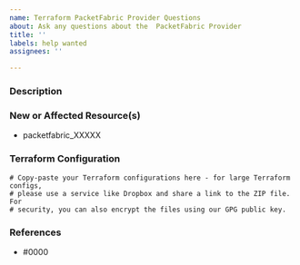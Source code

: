 ```yaml
---
name: Terraform PacketFabric Provider Questions
about: Ask any questions about the  PacketFabric Provider
title: ''
labels: help wanted
assignees: ''

---
```


### Description

<!--- Please leave a helpful description of the feature request here. --->

### New or Affected Resource(s)

<!--- Please list the new or affected resources and data sources. --->

* packetfabric_XXXXX

### Terraform Configuration

<!--- Information about code formatting: https://help.github.com/articles/basic-writing-and-formatting-syntax/#quoting-code --->

```hcl
# Copy-paste your Terraform configurations here - for large Terraform configs,
# please use a service like Dropbox and share a link to the ZIP file. For
# security, you can also encrypt the files using our GPG public key.
```

### References

<!---
Information about referencing Github Issues: https://help.github.com/articles/basic-writing-and-formatting-syntax/#referencing-issues-and-pull-requests

Are there any other GitHub issues (open or closed) or pull requests that should be linked here? Vendor blog posts or documentation?
--->

* #0000
